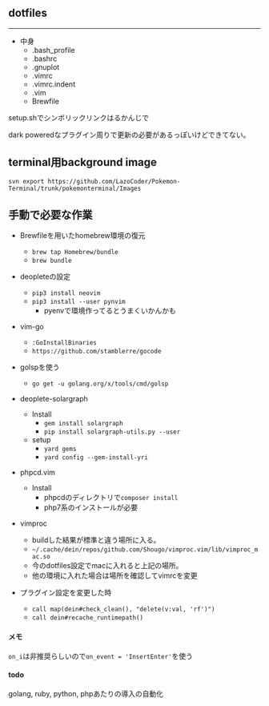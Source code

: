 ## dotfiles

****

- 中身
	- .bash_profile
	- .bashrc
	- .gnuplot
	- .vimrc
  - .vimrc.indent
  - .vim
  - Brewfile
 

setup.shでシンボリックリンクはるかんじで

dark poweredなプラグイン周りで更新の必要があるっぽいけどできてない。

## terminal用background image

`svn export https://github.com/LazoCoder/Pokemon-Terminal/trunk/pokemonterminal/Images`

## 手動で必要な作業

- Brewfileを用いたhomebrew環境の復元
  - `brew tap Homebrew/bundle`
  - `brew bundle`

- deopleteの設定
  - `pip3 install neovim`
  - `pip3 install --user pynvim`
    - pyenvで環境作ってるとうまくいかんかも

- vim-go
  - `:GoInstallBinaries`
  - `https://github.com/stamblerre/gocode`

- golspを使う
  - `go get -u golang.org/x/tools/cmd/golsp`

- deoplete-solargraph
  - Install
    - `gem install solargraph`
    - `pip install solargraph-utils.py --user`
  - setup
    - `yard gems `
    - `yard config --gem-install-yri`

- phpcd.vim
  - Install
    - phpcdのディレクトリで`composer install`
    - php7系のインストールが必要

- vimproc
  - buildした結果が標準と違う場所に入る。
  - `~/.cache/dein/repos/github.com/Shougo/vimproc.vim/lib/vimproc_mac.so`
  - 今のdotfiles設定でmacに入れると上記の場所。
  - 他の環境に入れた場合は場所を確認してvimrcを変更

- プラグイン設定を変更した時
  - `call map(dein#check_clean(), "delete(v:val, 'rf')")`
  - `call dein#recache_runtimepath()`


#### メモ

`on_i`は非推奨らしいので`on_event = 'InsertEnter'`を使う

#### todo

golang, ruby, python, phpあたりの導入の自動化

